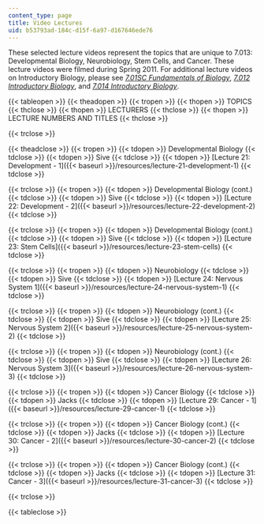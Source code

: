 ```yaml
---
content_type: page
title: Video Lectures
uid: b53793ad-184c-d15f-6a97-d167646ede76
---
```


These selected lecture videos represent the topics that are unique to 7.013: Developmental Biology, Neurobiology, Stem Cells, and Cancer. These lecture videos were filmed during Spring 2011. For additional lecture videos on Introductory Biology, please see [_7.01SC Fundamentals of Biology_](/courses/7-01sc-fundamentals-of-biology-fall-2011/), [_7.012 Introductory Biology_](/courses/7-012-introduction-to-biology-fall-2004/), and [_7.014 Introductory Biology_](/courses/7-014-introductory-biology-spring-2005/).

{{< tableopen >}}
{{< theadopen >}}
{{< tropen >}}
{{< thopen >}}
TOPICS
{{< thclose >}}
{{< thopen >}}
LECTURERS
{{< thclose >}}
{{< thopen >}}
LECTURE NUMBERS AND TITLES
{{< thclose >}}

{{< trclose >}}

{{< theadclose >}}
{{< tropen >}}
{{< tdopen >}}
Developmental Biology
{{< tdclose >}}
{{< tdopen >}}
Sive
{{< tdclose >}}
{{< tdopen >}}
[Lecture 21: Development - 1]({{< baseurl >}}/resources/lecture-21-development-1)
{{< tdclose >}}

{{< trclose >}}
{{< tropen >}}
{{< tdopen >}}
Developmental Biology (cont.)
{{< tdclose >}}
{{< tdopen >}}
Sive
{{< tdclose >}}
{{< tdopen >}}
[Lecture 22: Development - 2]({{< baseurl >}}/resources/lecture-22-development-2)
{{< tdclose >}}

{{< trclose >}}
{{< tropen >}}
{{< tdopen >}}
Developmental Biology (cont.)
{{< tdclose >}}
{{< tdopen >}}
Sive
{{< tdclose >}}
{{< tdopen >}}
[Lecture 23: Stem Cells]({{< baseurl >}}/resources/lecture-23-stem-cells)
{{< tdclose >}}

{{< trclose >}}
{{< tropen >}}
{{< tdopen >}}
Neurobiology
{{< tdclose >}}
{{< tdopen >}}
Sive
{{< tdclose >}}
{{< tdopen >}}
[Lecture 24: Nervous System 1]({{< baseurl >}}/resources/lecture-24-nervous-system-1)
{{< tdclose >}}

{{< trclose >}}
{{< tropen >}}
{{< tdopen >}}
Neurobiology (cont.)
{{< tdclose >}}
{{< tdopen >}}
Sive
{{< tdclose >}}
{{< tdopen >}}
[Lecture 25: Nervous System 2]({{< baseurl >}}/resources/lecture-25-nervous-system-2)
{{< tdclose >}}

{{< trclose >}}
{{< tropen >}}
{{< tdopen >}}
Neurobiology (cont.)
{{< tdclose >}}
{{< tdopen >}}
Sive
{{< tdclose >}}
{{< tdopen >}}
[Lecture 26: Nervous System 3]({{< baseurl >}}/resources/lecture-26-nervous-system-3)
{{< tdclose >}}

{{< trclose >}}
{{< tropen >}}
{{< tdopen >}}
Cancer Biology
{{< tdclose >}}
{{< tdopen >}}
Jacks
{{< tdclose >}}
{{< tdopen >}}
[Lecture 29: Cancer - 1]({{< baseurl >}}/resources/lecture-29-cancer-1)
{{< tdclose >}}

{{< trclose >}}
{{< tropen >}}
{{< tdopen >}}
Cancer Biology (cont.)
{{< tdclose >}}
{{< tdopen >}}
Jacks
{{< tdclose >}}
{{< tdopen >}}
[Lecture 30: Cancer - 2]({{< baseurl >}}/resources/lecture-30-cancer-2)
{{< tdclose >}}

{{< trclose >}}
{{< tropen >}}
{{< tdopen >}}
Cancer Biology (cont.)
{{< tdclose >}}
{{< tdopen >}}
Jacks
{{< tdclose >}}
{{< tdopen >}}
[Lecture 31: Cancer - 3]({{< baseurl >}}/resources/lecture-31-cancer-3)
{{< tdclose >}}

{{< trclose >}}

{{< tableclose >}}
